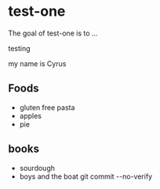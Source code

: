 # test-one

The goal of test-one is to ...

testing

my name is Cyrus

## Foods

- gluten free pasta
- apples
- pie

## books

- sourdough
- boys and the boat
git commit --no-verify